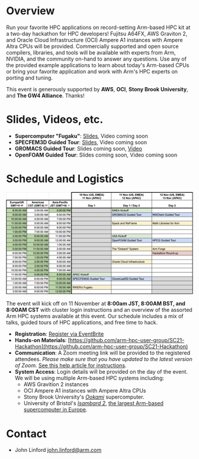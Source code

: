 # Overview

Run your favorite HPC applications on record-setting Arm-based HPC kit at a two-day hackathon for HPC developers!  Fujitsu A64FX, AWS Graviton 2, and Oracle Cloud Infrastructure (OCI) Ampere A1 instances with Ampere Altra CPUs will be provided.  Commercially supported and open source compilers, libraries, and tools will be available with experts from Arm, NVIDIA, and the community on-hand to answer any questions.  Use any of the provided example applications to learn about today's Arm-based CPUs or bring your favorite application and work with Arm's HPC experts on porting and tuning.  

This event is generously supported by **AWS**, **OCI**, **Stony Brook University**, and **The GW4 Alliance**.  Thanks!

# Slides, Videos, etc.
 * **Supercomputer "Fugaku"**: [Slides](https://drive.google.com/file/d/1qQi9qtQVjAhw2ELrLuiVojoDP8PReXCp/view?usp=sharing), Video coming soon
 * **SPECFEM3D Guided Tour**: [Slides](https://drive.google.com/file/d/11ueDwJH0pKXy2D7WXaxrUs4M-MPMuReU/view?usp=sharing), Video coming soon
 * **GROMACS Guided Tour**: Slides coming soon, [Video](https://www.youtube.com/watch?v=PBhTPpjn8QE)
 * **OpenFOAM Guided Tour**: Slides coming soon, Video coming soon

# Schedule and Logistics

![Schedule](schedule.png)

The event will kick off on 11 November at **8:00am JST, 8:00AM BST, and 8:00AM CST** with cluster login 
instructions and an overview of the assorted Arm HPC systems available at this event.
Our schedule includes a mix of talks, guided tours of HPC applications, and free time to hack.
        
 * **Registration**: [Register via EventBrite](https://www.eventbrite.com/e/arm-hpc-users-group-sc21-hackathon-registration-189172338557)
 * **Hands-on Materials**: [https://github.com/arm-hpc-user-group/SC21-Hackathon](https://github.com/arm-hpc-user-group/SC21-Hackathon)
 * **Communication**: A Zoom meeting link will be provided to the registered attendees. *Please make sure that you have updated to the latest version of Zoom.*  [See this help article for instructions](https://support.zoom.us/hc/en-us/articles/201362233-Upgrade-update-to-the-latest-version).
 * **System Access**: Login details will be provided on the day of the event.  We will be using multiple Arm-based HPC systems including:
   * AWS Gravition 2 instances
   * OCI Ampere A1 instances with Ampere Altra CPUs
   * Stony Brook University's [_Ookami_](https://www.stonybrook.edu/commcms/ookami/) supercomputer.
   * University of Bristol's [_Isambard 2_](https://gw4-isambard.github.io/docs/), [the largest Arm-based supercomputer in Europe](https://insidehpc.com/2020/02/isambard-2-at-uk-met-office-to-be-largest-arm-supercomputer-in-europe/).

# Contact

 * John Linford <john.linford@arm.com>
